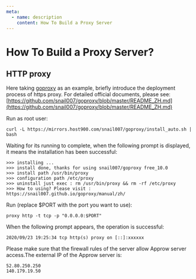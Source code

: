 ```yaml
---
meta:
  - name: description
    content: How To Build a Proxy Server
---
```


# How To Build a Proxy Server?

## HTTP proxy

Here taking [goproxy](https://github.com/snail007/goproxy/blob/master/README_ZH.md) as an example, briefly introduce the deployment process of https proxy. For detailed official documents, please see:[https://github.com/snail007/goproxy/blob/master/README_ZH.md](https://github.com/snail007/goproxy/blob/master/README_ZH.md)

Run as root user:

```
curl -L https://mirrors.host900.com/snail007/goproxy/install_auto.sh | bash   
```

Waiting for its running to complete, when the following prompt is displayed, it means the installation has been successful:
```
>>> installing ...
>>> install done, thanks for using snail007/goproxy free_10.0
>>> install path /usr/bin/proxy
>>> configuration path /etc/proxy
>>> uninstall just exec : rm /usr/bin/proxy && rm -rf /etc/proxy
>>> How to using? Please visit : https://snail007.github.io/goproxy/manual/zh/
```

Run (replace $PORT with the port you want to use):
```
proxy http -t tcp -p "0.0.0.0:$PORT"
```

When the following prompt appears, the operation is successful:

```
2020/09/23 19:25:34 tcp http(s) proxy on [::]:xxxxxx
```

Please make sure that the firewall rules of the server allow Approw server access.The external IP of the Approw server is:
```
52.80.250.250
140.179.19.50
```
